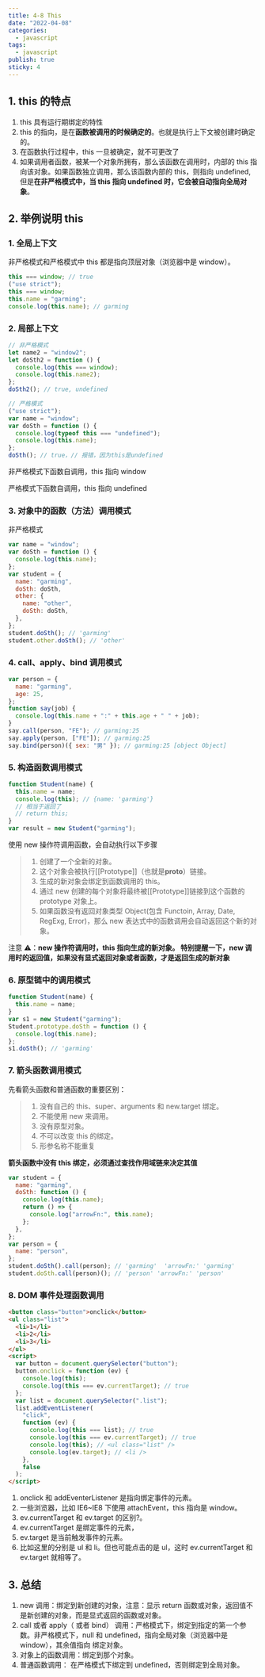 ```yaml
---
title: 4-8 This
date: "2022-04-08"
categories:
  - javascript
tags:
  - javascript
publish: true
sticky: 4
---
```


## 1. this 的特点

1. this 具有运行期绑定的特性
2. this 的指向，是在**函数被调用的时候确定的**。也就是执行上下文被创建时确定的。
3. 在函数执行过程中，this 一旦被确定，就不可更改了
4. 如果调用者函数，被某一个对象所拥有，那么该函数在调用时，内部的 this 指向该对象。如果函数独立调用，那么该函数内部的 this，则指向 undefined, 但是**在非严格模式中，当 this 指向 undefined 时，它会被自动指向全局对象**。

## 2. 举例说明 this

### 1. 全局上下文

非严格模式和严格模式中 this 都是指向顶层对象（浏览器中是 window）。

```js
this === window; // true
("use strict");
this === window;
this.name = "garming";
console.log(this.name); // garming
```

### 2. 局部上下文

```js
// 非严格模式
let name2 = "window2";
let doSth2 = function () {
  console.log(this === window);
  console.log(this.name2);
};
doSth2(); // true, undefined

// 严格模式
("use strict");
var name = "window";
var doSth = function () {
  console.log(typeof this === "undefined");
  console.log(this.name);
};
doSth(); // true，// 报错，因为this是undefined
```

非严格模式下函数自调用，this 指向 window

严格模式下函数自调用，this 指向 undefined

### 3. 对象中的函数（方法）调用模式

非严格模式

```js
var name = "window";
var doSth = function () {
  console.log(this.name);
};
var student = {
  name: "garming",
  doSth: doSth,
  other: {
    name: "other",
    doSth: doSth,
  },
};
student.doSth(); // 'garming'
student.other.doSth(); // 'other'
```

### 4. call、apply、bind 调用模式

```js
var person = {
  name: "garming",
  age: 25,
};
function say(job) {
  console.log(this.name + ":" + this.age + " " + job);
}
say.call(person, "FE"); // garming:25
say.apply(person, ["FE"]); // garming:25
say.bind(person)({ sex: "男" }); // garming:25 [object Object]
```

### 5. 构造函数调用模式

```js
function Student(name) {
  this.name = name;
  console.log(this); // {name: 'garming'}
  // 相当于返回了
  // return this;
}
var result = new Student("garming");
```

使用 new 操作符调用函数，会自动执行以下步骤

> 1. 创建了一个全新的对象。
> 2. 这个对象会被执行[[Prototype]]（也就是**proto**）链接。
> 3. 生成的新对象会绑定到函数调用的 this。
> 4. 通过 new 创建的每个对象将最终被[[Prototype]]链接到这个函数的 prototype 对象上。
> 5. 如果函数没有返回对象类型 Object(包含 Functoin, Array, Date, RegExg, Error)，那么 new 表达式中的函数调用会自动返回这个新的对象。

注意 ⚠️：**new 操作符调用时，this 指向生成的新对象。 特别提醒一下，new 调用时的返回值，如果没有显式返回对象或者函数，才是返回生成的新对象**

### 6. 原型链中的调用模式

```js
function Student(name) {
  this.name = name;
}
var s1 = new Student("garming");
Student.prototype.doSth = function () {
  console.log(this.name);
};
s1.doSth(); // 'garming'
```

### 7. 箭头函数调用模式

先看箭头函数和普通函数的重要区别：

> 1. 没有自己的 this、super、arguments 和 new.target 绑定。
> 2. 不能使用 new 来调用。
> 3. 没有原型对象。
> 4. 不可以改变 this 的绑定。
> 5. 形参名称不能重复

**箭头函数中没有 this 绑定，必须通过查找作用域链来决定其值**

```js
var student = {
  name: "garming",
  doSth: function () {
    console.log(this.name);
    return () => {
      console.log("arrowFn:", this.name);
    };
  },
};
var person = {
  name: "person",
};
student.doSth().call(person); // 'garming'  'arrowFn:' 'garming'
student.doSth.call(person)(); // 'person' 'arrowFn:' 'person'
```

### 8. DOM 事件处理函数调用

```html
<button class="button">onclick</button>
<ul class="list">
  <li>1</li>
  <li>2</li>
  <li>3</li>
</ul>
<script>
  var button = document.querySelector("button");
  button.onclick = function (ev) {
    console.log(this);
    console.log(this === ev.currentTarget); // true
  };
  var list = document.querySelector(".list");
  list.addEventListener(
    "click",
    function (ev) {
      console.log(this === list); // true
      console.log(this === ev.currentTarget); // true
      console.log(this); // <ul class="list" />
      console.log(ev.target); // <li />
    },
    false
  );
</script>
```

1. onclick 和 addEventerListener 是指向绑定事件的元素。
2. 一些浏览器，比如 IE6~IE8 下使用 attachEvent，this 指向是 window。
3. ev.currentTarget 和 ev.target 的区别?。
4. ev.currentTarget 是绑定事件的元素，
5. ev.target 是当前触发事件的元素。
6. 比如这里的分别是 ul 和 li。但也可能点击的是 ul，这时 ev.currentTarget 和 ev.target 就相等了。

## 3. 总结

1. new 调用：绑定到新创建的对象，注意：显示 return 函数或对象，返回值不是新创建的对象，而是显式返回的函数或对象。
2. call 或者 apply（ 或者 bind） 调用：严格模式下，绑定到指定的第一个参数。非严格模式下，null 和 undefined，指向全局对象（浏览器中是 window），其余值指向 绑定对象。
3. 对象上的函数调用：绑定到那个对象。
4. 普通函数调用： 在严格模式下绑定到 undefined，否则绑定到全局对象。
